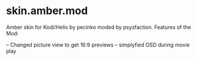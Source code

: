 skin.amber.mod
==========

Amber skin for Kodi/Helix by pecinko moded by psysfaction.
Features of the Mod:

– Changed picture view to get 16:9 previews
– simplyfied OSD during movie play
